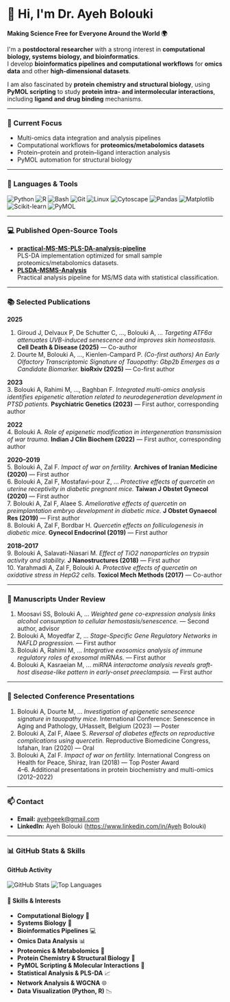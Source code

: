 # 👋 Hi, I'm Dr. Ayeh Bolouki  
**Making Science Free for Everyone Around the World 🌍**

I'm a **postdoctoral researcher** with a strong interest in **computational biology, systems biology, and bioinformatics**.  
I develop **bioinformatics pipelines and computational workflows** for **omics data** and other **high-dimensional datasets**.  

I am also fascinated by **protein chemistry and structural biology**, using **PyMOL scripting** to study **protein intra- and intermolecular interactions**, including **ligand and drug binding** mechanisms.

---

### 🔬 Current Focus
- Multi-omics data integration and analysis pipelines  
- Computational workflows for **proteomics/metabolomics datasets**  
- Protein–protein and protein–ligand interaction analysis  
- PyMOL automation for structural biology

---

### 🧰 Languages & Tools

![Python](https://img.shields.io/badge/Python-3776AB?logo=python&logoColor=white)
![R](https://img.shields.io/badge/R-276DC3?logo=r&logoColor=white)
![Bash](https://img.shields.io/badge/Bash-121011?logo=gnu-bash&logoColor=white)
![Git](https://img.shields.io/badge/Git-F05032?logo=git&logoColor=white)
![Linux](https://img.shields.io/badge/Linux-FCC624?logo=linux&logoColor=black)
![Cytoscape](https://img.shields.io/badge/Cytoscape-FF7F50?logoColor=white)
![Pandas](https://img.shields.io/badge/Pandas-150458?logo=pandas&logoColor=white)
![Matplotlib](https://img.shields.io/badge/Matplotlib-11557C?logo=plotly&logoColor=white)
![Scikit-learn](https://img.shields.io/badge/Scikit--learn-F7931E?logo=scikit-learn&logoColor=white)
![PyMOL](https://img.shields.io/badge/PyMOL-009688?logoColor=white)

---

### 💻 Published Open-Source Tools
- **[practical-MS-MS-PLS-DA-analysis-pipeline](https://github.com/AyehBlk/practical-MS-MS-PLS-DA-analysis-pipeline)**  
  PLS-DA implementation optimized for small sample proteomics/metabolomics datasets.
- **[PLSDA-MSMS-Analysis](https://github.com/AyehBlk/PLSDA-MSMS-Analysis)**  
  Practical analysis pipeline for MS/MS data with statistical classification.

---

### 📚 Selected Publications
**2025**  
1. Giroud J, Delvaux P, De Schutter C, ..., Bolouki A, ... *Targeting ATF6α attenuates UVB-induced senescence and improves skin homeostasis.* **Cell Death & Disease (2025)** — Co-author  
2. Dourte M, Bolouki A, ..., Kienlen-Campard P. *(Co-first authors)* *An Early Olfactory Transcriptomic Signature of Tauopathy: Gbp2b Emerges as a Candidate Biomarker.* **bioRxiv (2025)** — Co-first author  

**2023**  
3. Bolouki A, Rahimi M, ..., Baghban F. *Integrated multi-omics analysis identifies epigenetic alteration related to neurodegeneration development in PTSD patients.* **Psychiatric Genetics (2023)** — First author, corresponding author  

**2022**  
4. Bolouki A. *Role of epigenetic modification in intergeneration transmission of war trauma.* **Indian J Clin Biochem (2022)** — First author, corresponding author  

**2020–2019**  
5. Bolouki A, Zal F. *Impact of war on fertility.* **Archives of Iranian Medicine (2020)** — First author  
6. Bolouki A, Zal F, Mostafavi-pour Z, ... *Protective effects of quercetin on uterine receptivity in diabetic pregnant mice.* **Taiwan J Obstet Gynecol (2020)** — First author  
7. Bolouki A, Zal F, Alaee S. *Ameliorative effects of quercetin on preimplantation embryo development in diabetic mice.* **J Obstet Gynaecol Res (2019)** — First author  
8. Bolouki A, Zal F, Bordbar H. *Quercetin effects on folliculogenesis in diabetic mice.* **Gynecol Endocrinol (2019)** — First author  

**2018–2017**  
9. Bolouki A, Salavati-Niasari M. *Effect of TiO2 nanoparticles on trypsin activity and stability.* **J Nanostructures (2018)** — First author  
10. Yarahmadi A, Zal F, Bolouki A. *Protective effects of quercetin on oxidative stress in HepG2 cells.* **Toxicol Mech Methods (2017)** — Co-author  

---

### 📝 Manuscripts Under Review
1. Moosavi SS, Bolouki A, ... *Weighted gene co-expression analysis links alcohol consumption to cellular hemostasis/senescence.* — Second author, advisor  
2. Bolouki A, Moyedfar Z, ... *Stage-Specific Gene Regulatory Networks in NAFLD progression.* — First author  
3. Bolouki A, Rahimi M, ... *Integrative exosomics analysis of immune regulatory roles of exosomal miRNAs.* — First author  
4. Bolouki A, Kasraeian M, ... *miRNA interactome analysis reveals graft-host disease-like pattern in early-onset preeclampsia.* — First author  

---

### 🎤 Selected Conference Presentations
1. Bolouki A, Dourte M, ... *Investigation of epigenetic senescence signature in tauopathy mice.* International Conference: Senescence in Aging and Pathology, UHasselt, Belgium (2023) — Poster  
2. Bolouki A, Zal F, Alaee S. *Reversal of diabetes effects on reproductive complications using quercetin.* Reproductive Biomedicine Congress, Isfahan, Iran (2020) — Oral  
3. Bolouki A, Zal F. *Impact of war on fertility.* International Congress on Health for Peace, Shiraz, Iran (2018) — Top Poster Award  
4–6. Additional presentations in protein biochemistry and multi-omics (2012–2022)  

---

### 📫 Contact
- **Email:** [ayehgeek@gmail.com](mailto:ayehgeek@gmail.com)  
- **LinkedIn:** Ayeh Bolouki (https://www.linkedin.com/in/Ayeh Bolouki)  

---

### 📊 GitHub Stats & Skills

#### GitHub Activity
![GitHub Stats](https://github-readme-stats.vercel.app/api?username=AyehBlk&show_icons=true&theme=tokyonight)
![Top Languages](https://github-readme-stats.vercel.app/api/top-langs/?username=AyehBlk&layout=compact&theme=tokyonight)

#### 🔖 Skills & Interests
- **Computational Biology** 🧬  
- **Systems Biology** 🧠  
- **Bioinformatics Pipelines** 💻  
- **Omics Data Analysis** 📊  
- **Proteomics & Metabolomics** 🧫  
- **Protein Chemistry & Structural Biology** 🔬  
- **PyMOL Scripting & Molecular Interactions** 🧪  
- **Statistical Analysis & PLS-DA** 📈  
- **Network Analysis & WGCNA** 🌐  
- **Data Visualization (Python, R)** 📉


